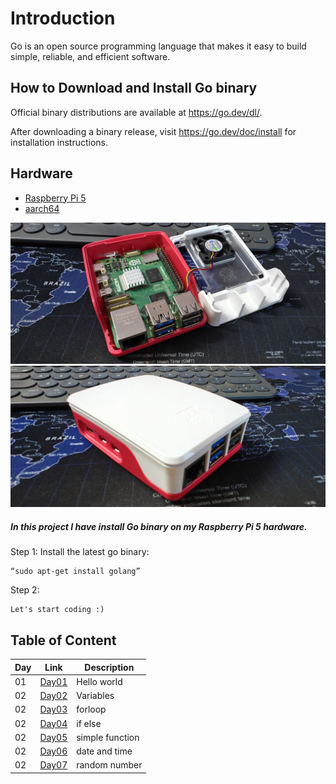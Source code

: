 # Introduction

Go is an open source programming language that makes it easy to build simple, reliable, and efficient software.


## **How to Download and Install Go binary**

Official binary distributions are available at https://go.dev/dl/.

After downloading a binary release, visit https://go.dev/doc/install for installation instructions.

## Hardware 
- [Raspberry Pi 5](https://www.raspberrypi.com/documentation/computers/raspberry-pi-5.html)
- [aarch64](https://en.wikipedia.org/wiki/AArch64)
  
![Rpi5](https://github.com/nikhilprajapati-world/10days-of-Golang/blob/main/raspberrypi5/rpi5.jpg)
![Rpi5_case](https://github.com/nikhilprajapati-world/10days-of-Golang/blob/main/raspberrypi5/rpi5_case.jpg)


##### In this project I have install Go binary on my Raspberry Pi 5 hardware.

Step 1: Install the latest go binary:
~~~
“sudo apt-get install golang”
~~~

Step 2:  

~~~
Let's start coding :)
~~~

## Table of Content
|Day|Link|Description|
|----|-----|-------| 
|01|[Day01](https://github.com/nikhilprajapati-world/10days-of-Golang/tree/main/day01)|Hello world|
|02|[Day02](https://github.com/nikhilprajapati-world/10days-of-Golang/tree/main/day02)|Variables|
|02|[Day03](https://github.com/nikhilprajapati-world/10days-of-Golang/tree/main/day03)|forloop|
|02|[Day04](https://github.com/nikhilprajapati-world/10days-of-Golang/tree/main/day04)|if else|
|02|[Day05](https://github.com/nikhilprajapati-world/10days-of-Golang/tree/main/day05)|simple function|
|02|[Day06](https://github.com/nikhilprajapati-world/10days-of-Golang/tree/main/day06)|date and time|
|02|[Day07](https://github.com/nikhilprajapati-world/10days-of-Golang/tree/main/day07)|random number|
